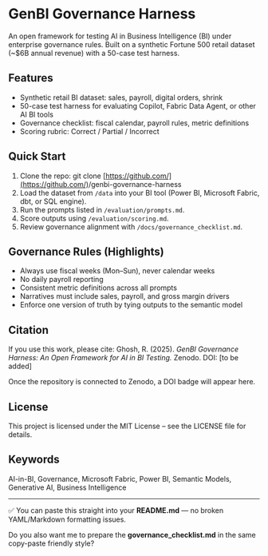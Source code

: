 # GenBI Governance Harness

An open framework for testing AI in Business Intelligence (BI) under enterprise governance rules. Built on a synthetic Fortune 500 retail dataset (\~\$6B annual revenue) with a 50-case test harness.

## Features

* Synthetic retail BI dataset: sales, payroll, digital orders, shrink
* 50-case test harness for evaluating Copilot, Fabric Data Agent, or other AI BI tools
* Governance checklist: fiscal calendar, payroll rules, metric definitions
* Scoring rubric: Correct / Partial / Incorrect

## Quick Start

1. Clone the repo:
   git clone [https://github.com/](https://github.com/)<your-handle>/genbi-governance-harness
2. Load the dataset from `/data` into your BI tool (Power BI, Microsoft Fabric, dbt, or SQL engine).
3. Run the prompts listed in `/evaluation/prompts.md`.
4. Score outputs using `/evaluation/scoring.md`.
5. Review governance alignment with `/docs/governance_checklist.md`.

## Governance Rules (Highlights)

* Always use fiscal weeks (Mon–Sun), never calendar weeks
* No daily payroll reporting
* Consistent metric definitions across all prompts
* Narratives must include sales, payroll, and gross margin drivers
* Enforce one version of truth by tying outputs to the semantic model

## Citation

If you use this work, please cite:
Ghosh, R. (2025). *GenBI Governance Harness: An Open Framework for AI in BI Testing.* Zenodo. DOI: \[to be added]

Once the repository is connected to Zenodo, a DOI badge will appear here.

## License

This project is licensed under the MIT License – see the LICENSE file for details.

## Keywords

AI-in-BI, Governance, Microsoft Fabric, Power BI, Semantic Models, Generative AI, Business Intelligence

---

✅ You can paste this straight into your **README.md** — no broken YAML/Markdown formatting issues.

Do you also want me to prepare the **governance\_checklist.md** in the same copy-paste friendly style?
